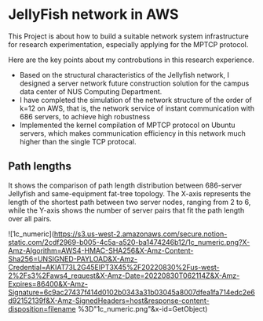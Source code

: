 # JellyFish network in AWS

This Project is about how to build a suitable network system infrastructure for research experimentation, especially applying for the MPTCP protocol.

Here are the key points about my controbutions in this research experience. 

- Based on the structural characteristics of the Jellyfish network, I designed a server network future construction solution for the campus data center of NUS Computing Department.
- I have completed the simulation of the network structure of the order of k=12 on AWS, that is, the network service of instant communication with 686 servers, to achieve high robustness
- Implemented the kernel compilation of MPTCP protocol on Ubuntu servers, which makes communication efficiency in this network much higher than the single TCP protocal.

## Path lengths

It shows the comparison of path length distribution between 686-server Jellyfish and same-equipment fat-tree topology. The X-axis represents the length of the shortest path between two server nodes, ranging from 2 to 6, while the Y-axis shows the number of server pairs that fit the path length over all pairs.

![1c_numeric](https://s3.us-west-2.amazonaws.com/secure.notion-static.com/2cdf2969-b005-4c5a-a520-ba1474246b12/1c_numeric.png?X-Amz-Algorithm=AWS4-HMAC-SHA256&X-Amz-Content-Sha256=UNSIGNED-PAYLOAD&X-Amz-Credential=AKIAT73L2G45EIPT3X45%2F20220830%2Fus-west-2%2Fs3%2Faws4_request&X-Amz-Date=20220830T062114Z&X-Amz-Expires=86400&X-Amz-Signature=6c9ac27437f414d0102b0343a31b03045a8007dfea1fa714edc2e6d92152139f&X-Amz-SignedHeaders=host&response-content-disposition=filename %3D"1c_numeric.png"&x-id=GetObject)